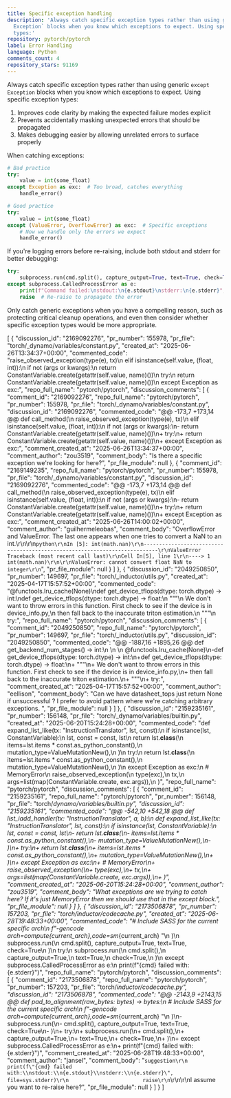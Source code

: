 ```yaml
---
title: Specific exception handling
description: 'Always catch specific exception types rather than using generic `except
  Exception` blocks when you know which exceptions to expect. Using specific exception
  types:'
repository: pytorch/pytorch
label: Error Handling
language: Python
comments_count: 4
repository_stars: 91169
---
```


Always catch specific exception types rather than using generic `except Exception` blocks when you know which exceptions to expect. Using specific exception types:

1. Improves code clarity by making the expected failure modes explicit
2. Prevents accidentally masking unexpected errors that should be propagated
3. Makes debugging easier by allowing unrelated errors to surface properly

When catching exceptions:

```python
# Bad practice
try:
    value = int(some_float)
except Exception as exc:  # Too broad, catches everything
    handle_error()

# Good practice
try:
    value = int(some_float)
except (ValueError, OverflowError) as exc:  # Specific exceptions
    # Now we handle only the errors we expect
    handle_error()
```

If you're logging errors before re-raising, include both stdout and stderr for better debugging:

```python
try:
    subprocess.run(cmd.split(), capture_output=True, text=True, check=True)
except subprocess.CalledProcessError as e:
    print(f"Command failed:\nstdout:\n{e.stdout}\nstderr:\n{e.stderr}", file=sys.stderr)
    raise  # Re-raise to propagate the error
```

Only catch generic exceptions when you have a compelling reason, such as protecting critical cleanup operations, and even then consider whether specific exception types would be more appropriate.


[
  {
    "discussion_id": "2169092276",
    "pr_number": 155978,
    "pr_file": "torch/_dynamo/variables/constant.py",
    "created_at": "2025-06-26T13:34:37+00:00",
    "commented_code": "raise_observed_exception(type(e), tx)\n        elif isinstance(self.value, (float, int)):\n            if not (args or kwargs):\n                return ConstantVariable.create(getattr(self.value, name)())\n                try:\n                    return ConstantVariable.create(getattr(self.value, name)())\n                except Exception as exc:",
    "repo_full_name": "pytorch/pytorch",
    "discussion_comments": [
      {
        "comment_id": "2169092276",
        "repo_full_name": "pytorch/pytorch",
        "pr_number": 155978,
        "pr_file": "torch/_dynamo/variables/constant.py",
        "discussion_id": "2169092276",
        "commented_code": "@@ -173,7 +173,14 @@ def call_method(\n                 raise_observed_exception(type(e), tx)\n         elif isinstance(self.value, (float, int)):\n             if not (args or kwargs):\n-                return ConstantVariable.create(getattr(self.value, name)())\n+                try:\n+                    return ConstantVariable.create(getattr(self.value, name)())\n+                except Exception as exc:",
        "comment_created_at": "2025-06-26T13:34:37+00:00",
        "comment_author": "zou3519",
        "comment_body": "Is there a specific exception we're looking for here?",
        "pr_file_module": null
      },
      {
        "comment_id": "2169149235",
        "repo_full_name": "pytorch/pytorch",
        "pr_number": 155978,
        "pr_file": "torch/_dynamo/variables/constant.py",
        "discussion_id": "2169092276",
        "commented_code": "@@ -173,7 +173,14 @@ def call_method(\n                 raise_observed_exception(type(e), tx)\n         elif isinstance(self.value, (float, int)):\n             if not (args or kwargs):\n-                return ConstantVariable.create(getattr(self.value, name)())\n+                try:\n+                    return ConstantVariable.create(getattr(self.value, name)())\n+                except Exception as exc:",
        "comment_created_at": "2025-06-26T14:00:02+00:00",
        "comment_author": "guilhermeleobas",
        "comment_body": "OverflowError and ValueError. The last one appears when one tries to convert a NaN to an int.\r\n\r\n```python\r\nIn [5]: int(math.nan)\r\n---------------------------------------------------------------------------\r\nValueError                                Traceback (most recent call last)\r\nCell In[5], line 1\r\n----> 1 int(math.nan)\r\n\r\nValueError: cannot convert float NaN to integer\r\n```",
        "pr_file_module": null
      }
    ]
  },
  {
    "discussion_id": "2049250850",
    "pr_number": 149697,
    "pr_file": "torch/_inductor/utils.py",
    "created_at": "2025-04-17T15:57:52+00:00",
    "commented_code": "@functools.lru_cache(None)\ndef get_device_tflops(dtype: torch.dtype) -> int:\ndef get_device_tflops(dtype: torch.dtype) -> float:\n    \"\"\"\n    We don't want to throw errors in this function. First check to see if the device is in device_info.py,\n    then fall back to the inaccurate triton estimation.\n    \"\"\"\n    try:",
    "repo_full_name": "pytorch/pytorch",
    "discussion_comments": [
      {
        "comment_id": "2049250850",
        "repo_full_name": "pytorch/pytorch",
        "pr_number": 149697,
        "pr_file": "torch/_inductor/utils.py",
        "discussion_id": "2049250850",
        "commented_code": "@@ -1887,16 +1895,26 @@ def get_backend_num_stages() -> int:\n \n \n @functools.lru_cache(None)\n-def get_device_tflops(dtype: torch.dtype) -> int:\n+def get_device_tflops(dtype: torch.dtype) -> float:\n+    \"\"\"\n+    We don't want to throw errors in this function. First check to see if the device is in device_info.py,\n+    then fall back to the inaccurate triton estimation.\n+    \"\"\"\n+    try:",
        "comment_created_at": "2025-04-17T15:57:52+00:00",
        "comment_author": "eellison",
        "comment_body": "Can we have datasheet_tops just return None if unsuccessful ? I prefer to avoid pattern where we're catching arbitrary exceptions. ",
        "pr_file_module": null
      }
    ]
  },
  {
    "discussion_id": "2159235161",
    "pr_number": 156148,
    "pr_file": "torch/_dynamo/variables/builtin.py",
    "created_at": "2025-06-20T15:24:28+00:00",
    "commented_code": "def expand_list_like(tx: \"InstructionTranslator\", lst, const):\n            if isinstance(lst, ConstantVariable):\n                lst, const = const, lst\n            return lst.__class__(\n                items=lst.items * const.as_python_constant(),\n                mutation_type=ValueMutationNew(),\n            )\n            try:\n                return lst.__class__(\n                    items=lst.items * const.as_python_constant(),\n                    mutation_type=ValueMutationNew(),\n                )\n            except Exception as exc:\n                # MemoryError\n                raise_observed_exception(\n                    type(exc),\n                    tx,\n                    args=list(map(ConstantVariable.create, exc.args)),\n                )",
    "repo_full_name": "pytorch/pytorch",
    "discussion_comments": [
      {
        "comment_id": "2159235161",
        "repo_full_name": "pytorch/pytorch",
        "pr_number": 156148,
        "pr_file": "torch/_dynamo/variables/builtin.py",
        "discussion_id": "2159235161",
        "commented_code": "@@ -542,10 +542,18 @@ def list_iadd_handler(tx: \"InstructionTranslator\", a, b):\n         def expand_list_like(tx: \"InstructionTranslator\", lst, const):\n             if isinstance(lst, ConstantVariable):\n                 lst, const = const, lst\n-            return lst.__class__(\n-                items=lst.items * const.as_python_constant(),\n-                mutation_type=ValueMutationNew(),\n-            )\n+            try:\n+                return lst.__class__(\n+                    items=lst.items * const.as_python_constant(),\n+                    mutation_type=ValueMutationNew(),\n+                )\n+            except Exception as exc:\n+                # MemoryError\n+                raise_observed_exception(\n+                    type(exc),\n+                    tx,\n+                    args=list(map(ConstantVariable.create, exc.args)),\n+                )",
        "comment_created_at": "2025-06-20T15:24:28+00:00",
        "comment_author": "zou3519",
        "comment_body": "What exceptions are we trying to catch here? If it's just MemoryError then we should use that in the except block.",
        "pr_file_module": null
      }
    ]
  },
  {
    "discussion_id": "2173506878",
    "pr_number": 157203,
    "pr_file": "torch/_inductor/codecache.py",
    "created_at": "2025-06-28T19:48:33+00:00",
    "commented_code": "# Include SASS for the current specific arch\n                        f\"-gencode arch=compute_{current_arch},code=sm_{current_arch} \"\n                    )\n                    subprocess.run(\n                        cmd.split(), capture_output=True, text=True, check=True\n                    )\n                    try:\n                        subprocess.run(\n                            cmd.split(),\n                            capture_output=True,\n                            text=True,\n                            check=True,\n                        )\n                    except subprocess.CalledProcessError as e:\n                        print(f\"{cmd} failed with: {e.stderr}\")",
    "repo_full_name": "pytorch/pytorch",
    "discussion_comments": [
      {
        "comment_id": "2173506878",
        "repo_full_name": "pytorch/pytorch",
        "pr_number": 157203,
        "pr_file": "torch/_inductor/codecache.py",
        "discussion_id": "2173506878",
        "commented_code": "@@ -2143,9 +2143,15 @@ def _pad_to_alignment(raw_bytes: bytes) -> bytes:\n                         # Include SASS for the current specific arch\n                         f\"-gencode arch=compute_{current_arch},code=sm_{current_arch} \"\n                     )\n-                    subprocess.run(\n-                        cmd.split(), capture_output=True, text=True, check=True\n-                    )\n+                    try:\n+                        subprocess.run(\n+                            cmd.split(),\n+                            capture_output=True,\n+                            text=True,\n+                            check=True,\n+                        )\n+                    except subprocess.CalledProcessError as e:\n+                        print(f\"{cmd} failed with: {e.stderr}\")",
        "comment_created_at": "2025-06-28T19:48:33+00:00",
        "comment_author": "jansel",
        "comment_body": "```suggestion\r\n                        print(f\"{cmd} failed with:\\nstdout:\\n{e.stdout}\\nstderr:\\n{e.stderr}\", file=sys.stderr)\r\n                        raise\r\n```\r\n\r\nI assume you want to re-raise here?",
        "pr_file_module": null
      }
    ]
  }
]
